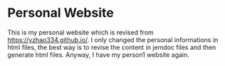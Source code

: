 # Personal Website
This is my personal website which is revised from https://yzhao334.github.io/.
I only changed the personal informations in html files, the best way is to revise the content in jemdoc files and then generate html files.
Anyway, I have my person1 website again.
